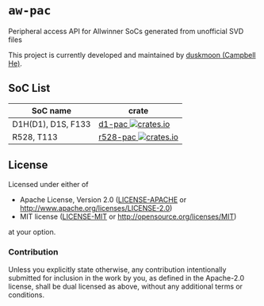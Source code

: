 # `aw-pac`

Peripheral access API for Allwinner SoCs generated from unofficial SVD files

This project is currently developed and maintained by [duskmoon (Campbell He)](https://github.com/duskmoon314).

## SoC List

| SoC name           | crate                                                                                                    |
| ------------------ | -------------------------------------------------------------------------------------------------------- |
| D1H(D1), D1S, F133 | [d1-pac ![crates.io](https://img.shields.io/crates/v/d1-pac.svg)](https://crates.io/crates/d1-pac)       |
| R528, T113         | [r528-pac ![crates.io](https://img.shields.io/crates/v/r528-pac.svg)](https://crates.io/crates/r528-pac) |

## License

Licensed under either of

- Apache License, Version 2.0 ([LICENSE-APACHE](LICENSE-APACHE) or
  http://www.apache.org/licenses/LICENSE-2.0)
- MIT license ([LICENSE-MIT](LICENSE-MIT) or http://opensource.org/licenses/MIT)

at your option.

### Contribution

Unless you explicitly state otherwise, any contribution intentionally submitted for inclusion in the work by you, as defined in the Apache-2.0 license, shall be dual licensed as above, without any additional terms or conditions.
